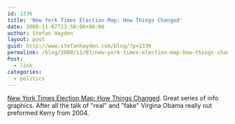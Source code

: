 ```yaml
---
id: 1336
title: 'New York Times Election Map: How Things Changed'
date: 2008-11-07T13:58:08+00:00
author: Stefan Hayden
layout: post
guid: http://www.stefanhayden.com/blog/?p=1336
permalink: /blog/2008/11/07/new-york-times-election-map-how-things-changed/
Post:
  - link
categories:
  - politics
---
```

<a href="http://graphics8.nytimes.com/packages/flash/politics/20081104_ELECTION_RECAP/electionChange2.swf" target="_blank">New York Times Election Map: How Things Changed</a>. Great series of info graphics. After all the talk of "real" and "fake" Virgina Obama really out preformed Kerry from 2004.